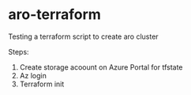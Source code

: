 # aro-terraform
Testing a terraform script to create aro cluster


Steps:
1. Create storage acoount on Azure Portal for tfstate
2. Az login
3. Terraform init
